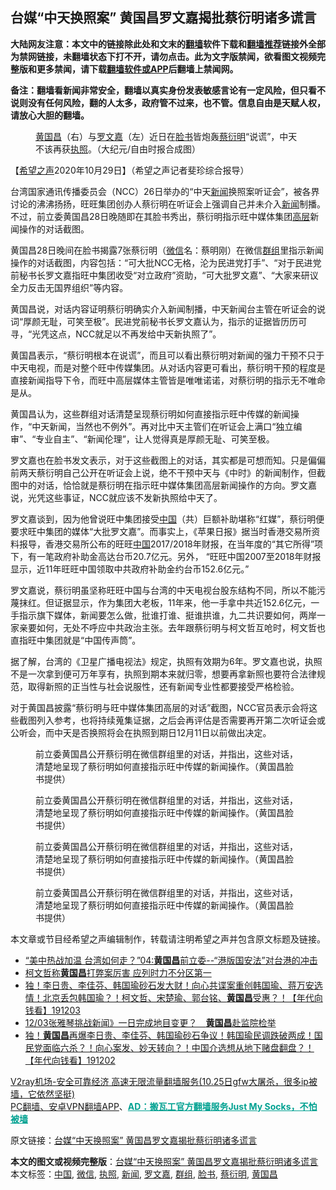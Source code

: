 <h2>台媒“中天换照案” 黄国昌罗文嘉揭批蔡衍明诸多谎言</h2> <p class="notice"><b>大陆网友注意：本文中的链接除此处和文末的<a href="https://github.com/bannedbook/fanqiang" >翻墙</a>软件下载和<a href="https://github.com/killgcd/justmysocks/blob/master/README.md">翻墙推荐</a>链接外全部为禁网链接，未翻墙状态下打不开，请勿点击。此为文字版禁闻，欲看图文视频完整版和更多禁闻，请下载<a href="https://github.com/bannedbook/fanqiang">翻墙软件或APP</a>后翻墙上禁闻网。</p><p>备注：翻墙看新闻非常安全，翻墙以真实身份发表敏感言论有一定风险，但只看不说则没有任何风险，翻的人太多，政府管不过来，也不管。信息自由是天赋人权，请放心大胆的翻墙。</b></p>  <div class="entry"> <figure><figcaption><a href="https://www.bannedbook.org/bnews/tag/%E9%BB%84%E5%9B%BD%E6%98%8C/" class="st_tag internal_tag" rel="tag" title="标签 黄国昌 下的日志">黄国昌</a>（右）与<a href="https://www.bannedbook.org/bnews/tag/%E7%BD%97%E6%96%87%E5%98%89/" class="st_tag internal_tag" rel="tag" title="标签 罗文嘉 下的日志">罗文嘉</a>（左）近日在<a href="https://www.bannedbook.org/bnews/tag/%e8%84%b8%e4%b9%a6/" class="st_tag internal_tag" rel="tag" title="标签 脸书 下的日志">脸书</a>皆炮轰<a href="https://www.bannedbook.org/bnews/tag/%e8%94%a1%e8%a1%8d%e6%98%8e/" class="st_tag internal_tag" rel="tag" title="标签 蔡衍明 下的日志">蔡衍明</a>“说谎”，中天不该再获<a href="https://www.bannedbook.org/bnews/tag/%E6%89%A7%E7%85%A7/" class="st_tag internal_tag" rel="tag" title="标签 执照 下的日志">执照</a>。（大纪元/自由时报合成图）</figcaption></figure> <p>【<span class='wp_keywordlink_affiliate'><a href="https://www.soundofhope.org" title="希望之声" target="_blank">希望之声</a></span>2020年10月29日】（希望之声记者斐珍综合报导）</p> <p>台湾国家通讯传播委员会（NCC）26日举办的“中天<span class='wp_keywordlink_affiliate'><a href="https://www.bannedbook.org/" title="新闻">新闻</a></span>换照案听证会”，被各界讨论的沸沸扬扬，旺旺集团创办人蔡衍明在听证会上强调自己并未介入<a href="https://www.bannedbook.org/bnews/tag/%E6%96%B0%E9%97%BB/" class="st_tag internal_tag" rel="tag" title="标签 新闻 下的日志">新闻</a>制播。不过，前立委黄国昌28日晚随即在其脸书秀出，蔡衍明指示旺中媒体集团<span class='wp_keywordlink_affiliate'><a href="https://www.bannedbook.org/bnews/ccpdope/" title="中共高层内幕" target="_blank">高层</a></span>新闻操作的对话截图。</p> <p>黄国昌28日晚间在脸书揭露7张蔡衍明（<a href="https://www.bannedbook.org/bnews/tag/%e5%be%ae%e4%bf%a1/" class="st_tag internal_tag" rel="tag" title="标签 微信 下的日志">微信</a>名：蔡明刚）在微信<a href="https://www.bannedbook.org/bnews/tag/%E7%BE%A4%E7%BB%84/" class="st_tag internal_tag" rel="tag" title="标签 群组 下的日志">群组</a>里指示新闻操作的对话截图，内容包括：“可大批NCC无格，沦为民进党打手”、“对于民进党前秘书长罗文嘉指旺中集团收受“对立政府”资助，“可大批罗文嘉”、“大家来研议全力反击无国界组织”等内容。</p>  <p>黄国昌说，对话内容证明蔡衍明确实介入新闻制播，中天新闻台主管在听证会的说词“厚颜无耻，可笑至极”。民进党前秘书长罗文嘉认为，指示的证据皆历历可寻，“光凭这点，NCC就足以不再发给中天新执照了”。</p> <p>黄国昌表示，“蔡衍明根本在说谎”，而且可以看出蔡衍明对新闻的强力干预不只于中天电视，而是对整个旺中传媒集团。从对话内容更可看出，蔡衍明干预的程度是直接新闻指导下令，而旺中高层媒体主管皆是唯唯诺诺，对蔡衍明的指示无不唯命是从。</p> <p>黄国昌认为，这些群组对话清楚呈现蔡衍明如何直接指示旺中传媒的新闻操作，“中天新闻，当然也不例外”。再对比中天主管们在听证会上满口“独立编审”、“专业自主”、“新闻伦理”，让人觉得真是厚颜无耻、可笑至极。</p>  <p>罗文嘉也在脸书发文表示，对于这些截图上的对话，其实都是可想而知。只是偏偏前两天蔡衍明自己公开在听证会上说，绝不干预中天与《中时》的新闻制作，但截图中的对话，恰恰就是蔡衍明在指示旺中媒体集团高层新闻操作的方向。罗文嘉说，光凭这些事证，NCC就应该不发新执照给中天了。</p> <p>罗文嘉谈到，因为他曾说旺中集团接受<span class='wp_keywordlink_affiliate'><a href="https://www.bannedbook.org/" title="中国" target="_blank">中国</a></span>（共）巨额补助堪称“红媒”，蔡衍明便要求旺中集团的媒体“大批罗文嘉”。而事实上，《苹果日报》据当时香港交易所资料报导，香港交易所公布的旺旺<a href="https://www.bannedbook.org/bnews/tag/%E4%B8%AD%E5%9B%BD/" class="st_tag internal_tag" rel="tag" title="标签 中国 下的日志">中国</a>2017/2018年财报，在当年度的“其它所得”项下，有一笔政府补助金高达台币20.7亿元。另外， “旺旺中国2007至2018年财报显示，近11年旺旺中国领取中共政府补助金约台币152.6亿元。”</p> <p>罗文嘉说，蔡衍明虽坚称旺旺中国与台湾的中天电视台股东结构不同，所以不能污蔑抹红。但证据显示，作为集团大老板，11年来，他一手拿中共近152.6亿元，一手指示旗下媒体，新闻要怎么做，批谁打谁、挺谁拱谁，九二共识要如何，两岸一家亲要如何，无处不呼应中共政治主张。去年跟蔡衍明与柯文哲互呛时，柯文哲也直指旺中集团就是“中国传声筒”。</p>  <p>据了解，台湾的《卫星广播电视法》规定，执照有效期为6年。罗文嘉也说，执照不是一次拿到便可万年享有，执照到期本来就归零，想要再拿新照也要符合法律规范，取得新照的正当性与社会说服性，还有新闻专业性都要接受严格检验。</p> <p>对于黄国昌披露“蔡衍明与旺中媒体集团高层的对话”截图，NCC官员表示会将这些截图列入参考，也将持续蒐集证据，之后会再评估是否需要再开第二次听证会或公听会，而中天是否换照将会在执照到期日12月11日以前做出决定。</p> <figure><figcaption>前立委黄国昌公开蔡衍明在微信群组里的对话，并指出，这些对话，清楚地呈现了蔡衍明如何直接指示旺中传媒的新闻操作。（黄国昌脸书提供）</figcaption></figure> <figure><figcaption>前立委黄国昌公开蔡衍明在微信群组里的对话，并指出，这些对话，清楚地呈现了蔡衍明如何直接指示旺中传媒的新闻操作。（黄国昌脸书提供）</figcaption></figure> <figure><figcaption>前立委黄国昌公开蔡衍明在微信群组里的对话，并指出，这些对话，清楚地呈现了蔡衍明如何直接指示旺中传媒的新闻操作。（黄国昌脸书提供）</figcaption></figure> <figure><figcaption>前立委黄国昌公开蔡衍明在微信群组里的对话，并指出，这些对话，清楚地呈现了蔡衍明如何直接指示旺中传媒的新闻操作。（黄国昌脸书提供）</figcaption></figure> <p>本文章或节目经希望之声编辑制作，转载请注明希望之声并包含原文标题及链接。</p>  <ul class='op-related-articles' title='相关阅读'> <li><a href='https://www.bannedbook.org/bnews/taiwannews/20200919/1399433.html' target='_blank'>“美中热战加温 台湾如何走？”04:<b>黄国昌</b>前立委--“港版国安法”对台港的冲击</a></li> <li><a href='https://www.bannedbook.org/bnews/comments/20191210/1238192.html' target='_blank'>柯文哲称<b>黄国昌</b>打弊案厉害 应列时力不分区第一</a></li> <li><a href='https://www.bannedbook.org/bnews/taiwannews/20191203/1234496.html' target='_blank'>独！李日贵、李佳芬、韩国瑜砂石发大财！向心共谍案重创韩国瑜、蒋万安选情！北京丢包韩国瑜？！柯文哲、宋楚瑜、郭台铭、<b>黄国昌</b>受惠？！【年代向钱看】191203</a></li> <li><a href='https://www.bannedbook.org/bnews/taiwannews/20191203/1234483.html' target='_blank'>12/03张雅琴挑战新闻》一日完成地目变更？　<b>黄国昌</b>赴监院检举</a></li> <li><a href='https://www.bannedbook.org/bnews/taiwannews/20191202/1233913.html' target='_blank'>独！<b>黄国昌</b>再爆李日贵、李佳芬、韩国瑜砂石争议！韩国瑜民调跌破两成！国民党面临六杀？！向心案发、妙天转向？！中国介选想从地下赌盘翻盘？！【年代向钱看】191202</a></li> </ul> <p class="texttj"> <a href="https://www.bannedbook.org/forum23/topic22702.html" target="_blank">V2ray机场-安全可靠经济 高速无限流量翻墙服务(10.25日gfw大屠杀，很多ip被墙，它依然坚挺)</a><br/> <a href="https://github.com/bannedbook/fanqiang/wiki/%E7%A6%81%E9%97%BB%E7%BD%91%E5%AE%89%E5%8D%93%E7%BF%BB%E5%A2%99%E6%96%B0%E9%97%BBAPP" target="_blank">PC翻墙、安卓VPN翻墙APP</a>、<span onclick="window.open('https://github.com/killgcd/justmysocks/blob/master/README.md')" style="font-weight:bold;color:#00A191;cursor:pointer;text-decoration:underline;outline:none">AD：搬瓦工官方翻墙服务Just My Socks，不怕被墙</span></p><p>原文链接：<a class="src_link"  href="https://www.soundofhope.org/post/437485" target="_blank">台媒“中天换照案” 黄国昌罗文嘉揭批蔡衍明诸多谎言</a></p><a name='sharetosocial'></a>       <div><b>本文的图文或视频完整版</b>：<a href='https://www.bannedbook.org/bnews/comments/20201030/1422784.html'>台媒“中天换照案” 黄国昌罗文嘉揭批蔡衍明诸多谎言</a></div>  </div><!--END ENTRY--> <div class="postfooter"> <div>本文标签：<a href="https://www.bannedbook.org/bnews/tag/%E4%B8%AD%E5%9B%BD/" rel="tag">中国</a>, <a href="https://www.bannedbook.org/bnews/tag/%e5%be%ae%e4%bf%a1/" rel="tag">微信</a>, <a href="https://www.bannedbook.org/bnews/tag/%E6%89%A7%E7%85%A7/" rel="tag">执照</a>, <a href="https://www.bannedbook.org/bnews/tag/%E6%96%B0%E9%97%BB/" rel="tag">新闻</a>, <a href="https://www.bannedbook.org/bnews/tag/%E7%BD%97%E6%96%87%E5%98%89/" rel="tag">罗文嘉</a>, <a href="https://www.bannedbook.org/bnews/tag/%E7%BE%A4%E7%BB%84/" rel="tag">群组</a>, <a href="https://www.bannedbook.org/bnews/tag/%e8%84%b8%e4%b9%a6/" rel="tag">脸书</a>, <a href="https://www.bannedbook.org/bnews/tag/%e8%94%a1%e8%a1%8d%e6%98%8e/" rel="tag">蔡衍明</a>, <a href="https://www.bannedbook.org/bnews/tag/%E9%BB%84%E5%9B%BD%E6%98%8C/" rel="tag">黄国昌</a></div>  </div><!--END POSTFOOTER--> 
